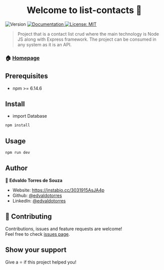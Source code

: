 <h1 align="center">Welcome to list-contacts 👋</h1>
<p>
  <img alt="Version" src="https://img.shields.io/badge/version-1.0.0-blue.svg?cacheSeconds=2592000" />
  <a href="https://github.com/edvaldotorres/list-contacts#readme" target="_blank">
    <img alt="Documentation" src="https://img.shields.io/badge/documentation-yes-brightgreen.svg" />
  </a>
  <a href="#" target="_blank">
    <img alt="License: MIT" src="https://img.shields.io/badge/License-MIT-yellow.svg" />
  </a>
</p>

> Project that is a contact list crud where the main technology is Node JS along with Express framework. The project can be consumed in any system as it is an API.

### 🏠 [Homepage](https://github.com/edvaldotorres/list-contacts#readme)

## Prerequisites

* npm >= 6.14.6

## Install

* import Database

```sh
npm install
```

## Usage

```sh
npm run dev
```

## Author

👤 **Edvaldo Torres de Souza**

* Website: https://instabio.cc/3031915AsJA4p
* Github: [@edvaldotorres](https://github.com/edvaldotorres)
* LinkedIn: [@edvaldotorres](https://linkedin.com/in/https:\/\/linkedin.com\/in\/edvaldo-torres-189894150)

## 🤝 Contributing

Contributions, issues and feature requests are welcome!<br />Feel free to check [issues page](https://github.com/edvaldotorres/task-list/issues). 

## Show your support

Give a ⭐️ if this project helped you!
